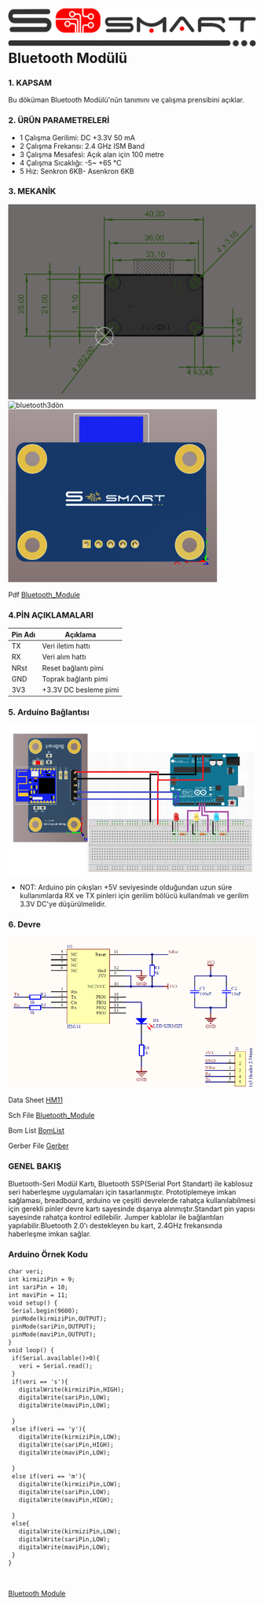 # ![Build Status](Images/SoSmart.png)	Bluetooth Modülü

### 1. KAPSAM
Bu döküman Bluetooth Modülü'nün tanımını ve çalışma prensibini açıklar.


### 2. ÜRÜN PARAMETRELERİ
- 1 Çalışma Gerilimi: DC +3.3V 50 mA
- 2 Çalışma Frekansı: 2.4 GHz ISM Band
- 3 Çalışma Mesafesi: Açık alan için 100 metre
- 4 Çalışma Sıcaklığı: -5~ +65 °C 
- 5 Hız: Senkron 6KB- Asenkron 6KB

### 3. MEKANİK
![bluetoothdimensions](Images/bluetoothdimensions.png)
![bluetooth3dön](Images/bluetooth3dön.png)
![bluetooth3darka](Images/bluetooth3darka.png)

Pdf [Bluetooth_Module](Mechanic/Bluetooth_Module.pdf)

### 4.PİN AÇIKLAMALARI
|Pin Adı| Açıklama|
|------|------|
|TX|Veri iletim hattı|
|RX|Veri alım hattı|
|NRst|Reset bağlantı pimi|
|GND|Toprak bağlantı pimi|
|3V3|+3.3V DC besleme pimi|

### 5. Arduino Bağlantısı 
![Arduino](Images/Arduinob2.png)
-  NOT: Arduino pin çıkışları +5V seviyesinde olduğundan uzun süre kullanımlarda RX ve TX pinleri için gerilim bölücü kullanılmalı ve gerilim 3.3V DC'ye düşürülmelidir.

### 6. Devre
![circuit](Images/circuit.png)

Data Sheet [HM11](https://wiki.seeedstudio.com/Bluetooth_V4.0_HM_11_BLE_Module/)

Sch File [Bluetooth_Module](Circuit/Bluetooth_Module.pdf) 

Bom List [BomList](Circuit/Bluetooth_Module_BomList.pdf) 

Gerber File [Gerber](Circuit/Bluetooth_Module_Gerber.zip) 

 ### GENEL BAKIŞ
 Bluetooth-Seri Modül Kartı, Bluetooth SSP(Serial Port Standart) ile kablosuz seri haberleşme uygulamaları için tasarlanmıştır. Prototiplemeye imkan sağlaması, breadboard, arduino ve çeşitli devrelerde rahatça kullanılabilmesi için gerekli pinler devre kartı sayesinde dışarıya alınmıştır.Standart pin yapısı sayesinde rahatça kontrol edilebilir. Jumper kablolar ile bağlantıları yapılabilir.Bluetooth 2.0'ı destekleyen bu kart, 2.4GHz frekansında haberleşme imkan sağlar.
 ### Arduino Örnek Kodu
 ```
 char veri;                           
int kirmiziPin = 9;                 
int sariPin = 10;                        
int maviPin = 11;                   
void setup() {
  Serial.begin(9600);              
  pinMode(kirmiziPin,OUTPUT);      
  pinMode(sariPin,OUTPUT);        
  pinMode(maviPin,OUTPUT);        
}
void loop() {
  if(Serial.available()>0){         
    veri = Serial.read();          
  }
  if(veri == 's'){                  
    digitalWrite(kirmiziPin,HIGH);   
    digitalWrite(sariPin,LOW);
    digitalWrite(maviPin,LOW);
    
  }
  else if(veri == 'y'){             
    digitalWrite(kirmiziPin,LOW);
    digitalWrite(sariPin,HIGH);
    digitalWrite(maviPin,LOW);
    
  }
  else if(veri == 'm'){             
    digitalWrite(kirmiziPin,LOW);
    digitalWrite(sariPin,LOW);
    digitalWrite(maviPin,HIGH);
   
  }
  else{                             
    digitalWrite(kirmiziPin,LOW);
    digitalWrite(sariPin,LOW);
    digitalWrite(maviPin,LOW);
  }
}
 
 
 
 ```

[Bluetooth Module](ArduionoExample/Bluettoth_Module/Bluettoth_Module.ino)
